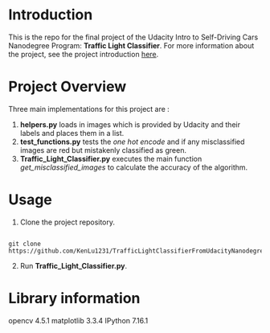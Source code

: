 # Introduction

This is the repo for the final project of the Udacity Intro to Self-Driving Cars Nanodegree Program: **Traffic Light Classifier**. For more information about the project, see the project introduction <a href="https://classroom.udacity.com/nanodegrees/nd113/parts/3407b17c-2111-4484-bfb2-1725cf619a5c/modules/59f59fcc-7e98-4700-a7ca-e8153a5e9857/lessons/82fc3a22-eb21-42bd-8037-f89844a4c69b/concepts/55f82fd2-96bd-4a80-ae5b-2a8ccf016a46">here</a>.

# Project Overview

Three main implementations for this project are :
1. **helpers.py** loads in images which is provided by Udacity and their labels and places them in a list.
2. **test_functions.py** tests the _one hot encode_ and if any misclassified images are red but mistakenly classified as green.
3. **Traffic_Light_Classifier.py** executes the main function _get_misclassified_images_ to calculate the accuracy of the algorithm.

# Usage
  
1. Clone the project repository.

```

git clone https://github.com/KenLu1231/TrafficLightClassifierFromUdacityNanodegrees.git

```

2. Run **Traffic_Light_Classifier.py**.

# Library information
opencv 4.5.1
matplotlib 3.3.4
IPython 7.16.1
